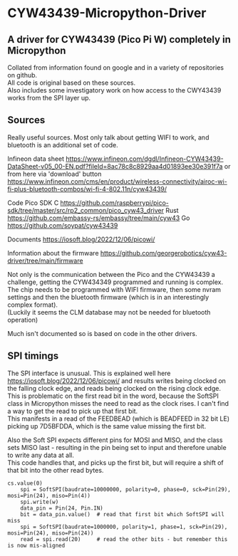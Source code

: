 # CYW43439-Micropython-Driver
## A driver for CYW43439 (Pico Pi W) completely in Micropython

Collated from information found on google and in a variety of repositories on github.   
All code is original based on these sources.  
Also includes some investigatory work on how access to the CWY43439 works from the SPI layer up.  


## Sources
Really useful sources. 
Most only talk about getting WIFI to work, and bluetooth is an additional set of code.   


Infineon data sheet
https://www.infineon.com/dgdl/Infineon-CYW43439-DataSheet-v05_00-EN.pdf?fileId=8ac78c8c8929aa4d01893ee30e391f7a
or from here via 'download' button
https://www.infineon.com/cms/en/product/wireless-connectivity/airoc-wi-fi-plus-bluetooth-combos/wi-fi-4-802.11n/cyw43439/

Code
Pico SDK C  https://github.com/raspberrypi/pico-sdk/tree/master/src/rp2_common/pico_cyw43_driver
Rust        https://github.com/embassy-rs/embassy/tree/main/cyw43
Go          https://github.com/soypat/cyw43439

Documents
https://iosoft.blog/2022/12/06/picowi/

Information about the firmware
https://github.com/georgerobotics/cyw43-driver/tree/main/firmware


Not only is the communication between the Pico and the CYW43439 a challenge, getting the CYW434349 programmed and running is complex.   
The chip needs to be programmed with WIFI firmware, then some nvram settings and then the bluetooth firmware (which is in an interestingly complex format).   
(Luckily it seems the CLM database may not be needed for bluetooth operation)    

Much isn't documented so is based on code in the other drivers.   

## SPI timings

The SPI interface is unusual. This is explained well here https://iosoft.blog/2022/12/06/picowi/ and results writes being clocked on the falling clock edge, and reads being clocked on the rising clock edge.    
This is problematic on the first read bit in the word, because the SoftSPI class in Micropython misses the need to read as the clock rises. I can't find a way to get the read to pick up that first bit.    
This manifests in a read of the FEEDBEAD (which is BEADFEED in 32 bit LE) picking up 7D5BFDDA, which is the same value missing the first bit.   

Also the Soft SPI expects different pins for MOSI and MISO, and the class sets MISO last - resulting in the pin being set to input and therefore unable to write any data at all.   
This code handles that, and picks up the first bit, but will require a shift of that bit into the other read bytes.   
```
cs.value(0)
    spi = SoftSPI(baudrate=10000000, polarity=0, phase=0, sck=Pin(29), mosi=Pin(24), miso=Pin(4))
    spi.write(w)
    data_pin = Pin(24, Pin.IN)
    bit = data_pin.value()  # read that first bit which SoftSPI will miss
    spi = SoftSPI(baudrate=1000000, polarity=1, phase=1, sck=Pin(29), mosi=Pin(24), miso=Pin(24))
    read = spi.read(20)     # read the other bits - but remember this is now mis-aligned
```
